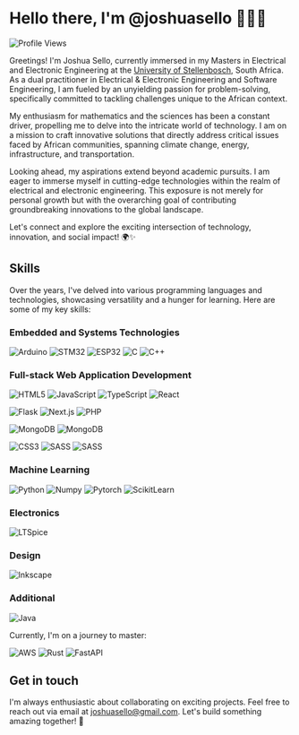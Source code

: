 # Hello there, I'm @joshuasello 👨🏾‍💻

![Profile Views](https://komarev.com/ghpvc/?username=joshuasello)

Greetings! I'm Joshua Sello, currently immersed in my Masters in Electrical and Electronic Engineering at the [University of Stellenbosch](https://www.sun.ac.za/english), South Africa. As a dual practitioner in Electrical & Electronic Engineering and Software Engineering, I am fueled by an unyielding passion for problem-solving, specifically committed to tackling challenges unique to the African context.

My enthusiasm for mathematics and the sciences has been a constant driver, propelling me to delve into the intricate world of technology. I am on a mission to craft innovative solutions that directly address critical issues faced by African communities, spanning climate change, energy, infrastructure, and transportation.

Looking ahead, my aspirations extend beyond academic pursuits. I am eager to immerse myself in cutting-edge technologies within the realm of electrical and electronic engineering. This exposure is not merely for personal growth but with the overarching goal of contributing groundbreaking innovations to the global landscape.

Let's connect and explore the exciting intersection of technology, innovation, and social impact! 🌍✨


## Skills

Over the years, I've delved into various programming languages and technologies, showcasing versatility and a hunger for learning. Here are some of my key skills:

### Embedded and Systems Technologies

![Arduino](https://img.shields.io/badge/arduino-334155.svg?style=for-the-badge&logo=arduino&logoColor=white)
![STM32](https://img.shields.io/badge/stm32-334155.svg?style=for-the-badge&logo=stmicroelectronics&logoColor=white)
![ESP32](https://img.shields.io/badge/esp32-334155.svg?style=for-the-badge&logo=espressif&logoColor=white)
![C](https://img.shields.io/badge/C-334155.svg?style=for-the-badge&logo=c&logoColor=white)
![C++](https://img.shields.io/badge/C++-334155.svg?style=for-the-badge&logo=c%2B%2B&logoColor=white)

### Full-stack Web Application Development

![HTML5](https://img.shields.io/badge/html5-1d4ed8.svg?style=for-the-badge&logo=html5&logoColor=white)
![JavaScript](https://img.shields.io/badge/javascript-1d4ed8.svg?style=for-the-badge&logo=javascript&logoColor=white)
![TypeScript](https://img.shields.io/badge/typecript-1d4ed8.svg?style=for-the-badge&logo=typescript&logoColor=white)
![React](https://img.shields.io/badge/react-1d4ed8.svg?style=for-the-badge&logo=react&logoColor=white)

![Flask](https://img.shields.io/badge/flask-1d4ed8.svg?style=for-the-badge&logo=flask&logoColor=white)
![Next.js](https://img.shields.io/badge/nextjs-1d4ed8.svg?style=for-the-badge&logo=nextdotjs&logoColor=white)
![PHP](https://img.shields.io/badge/php-1d4ed8.svg?style=for-the-badge&logo=php&logoColor=white)

![MongoDB](https://img.shields.io/badge/mysql-1d4ed8.svg?style=for-the-badge&logo=mysql&logoColor=white)
![MongoDB](https://img.shields.io/badge/mongodb-1d4ed8.svg?style=for-the-badge&logo=mongodb&logoColor=white)

![CSS3](https://img.shields.io/badge/css3-1d4ed8.svg?style=for-the-badge&logo=css3&logoColor=white)
![SASS](https://img.shields.io/badge/SASS-1d4ed8.svg?style=for-the-badge&logo=SASS&logoColor=white)
![SASS](https://img.shields.io/badge/tailwindcss-1d4ed8.svg?style=for-the-badge&logo=tailwindcss&logoColor=white)


### Machine Learning

![Python](https://img.shields.io/badge/python-059669?style=for-the-badge&logo=python&logoColor=white)
![Numpy](https://img.shields.io/badge/Numpy-059669.svg?style=for-the-badge&logo=numpy&logoColor=white)
![Pytorch](https://img.shields.io/badge/Pytorch-059669.svg?style=for-the-badge&logo=pytorch&logoColor=white)
![ScikitLearn](https://img.shields.io/badge/scikitlearn-059669.svg?style=for-the-badge&logo=scikitlearn&logoColor=white)

### Electronics

![LTSpice](https://img.shields.io/badge/ltspice-e0e0e0?style=for-the-badge&logo=ltspice&logoColor=080A13)


### Design

![Inkscape](https://img.shields.io/badge/Inkscape-e0e0e0?style=for-the-badge&logo=inkscape&logoColor=080A13)

### Additional

![Java](https://img.shields.io/badge/java-e0e0e0.svg?style=for-the-badge&logo=openjdk&logoColor=080A13)

Currently, I'm on a journey to master:

![AWS](https://img.shields.io/badge/aws-white.svg?style=for-the-badge&logo=amazonaws&logoColor=black)
![Rust](https://img.shields.io/badge/rust-white.svg?style=for-the-badge&logo=rust&logoColor=black)
![FastAPI](https://img.shields.io/badge/fastapi-white.svg?style=for-the-badge&logo=fastapi&logoColor=black)

## Get in touch

I'm always enthusiastic about collaborating on exciting projects. Feel free to reach out via email at [joshuasello@gmail.com](mailto:joshuasello@gmail.com). Let's build something amazing together! 🌟
